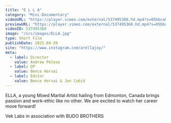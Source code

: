 ```yaml
---
title: "E L L A"
category: "Mini-Documentary"
videoURL: "https://player.vimeo.com/external/537495368.hd.mp4?s=05bbca04422f4b4139cbcac1a5c7f7ca5bbc9ebd&profile_id=175"
previewURL: "https://player.vimeo.com/external/537495368.hd.mp4?s=05bbca04422f4b4139cbcac1a5c7f7ca5bbc9ebd&profile_id=175"
videoID: 537495368
image: "/src/images/ELLA.jpg"
type: Short Film
publishDate: 2021-04-20
site: "https://www.instagram.com/arellajoy/"
meta:
  - label: Director
    value: Andrew Peloso
  - label: DP
    value: Bence Horvai
  - label: Editor
    value: Bence Horvai & Jon Cubid
---
```


ELLA, a young Mixed Martial Artist hailing from Edmonton, Canada brings passion and work-ethic like no other. We are excited to watch her career move forward!

Vek Labs in association with BUDO BROTHERS

